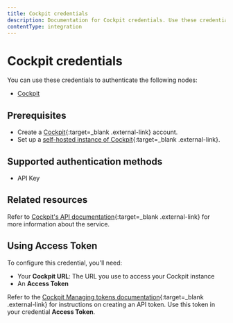 ```yaml
---
title: Cockpit credentials
description: Documentation for Cockpit credentials. Use these credentials to authenticate Cockpit in n8n, a workflow automation platform.
contentType: integration
---
```


# Cockpit credentials

You can use these credentials to authenticate the following nodes:

- [Cockpit](/integrations/builtin/app-nodes/n8n-nodes-base.cockpit/)

## Prerequisites

- Create a [Cockpit](https://getcockpit.com/){:target=_blank .external-link} account.
- Set up a [self-hosted instance of Cockpit](https://getcockpit.com/documentation/core/quickstart/installation){:target=_blank .external-link}.

## Supported authentication methods

- API Key

## Related resources

Refer to [Cockpit's API documentation](https://getcockpit.com/documentation/core/api/introduction){:target=_blank .external-link} for more information about the service.

## Using Access Token

To configure this credential, you'll need:

- Your **Cockpit URL**: The URL you use to access your Cockpit instance
- An **Access Token**

Refer to the [Cockpit Managing tokens documentation](https://getcockpit.com/documentation/core/api/authentication/#managing-tokens){:target=_blank .external-link} for instructions on creating an API token. Use this token in your credential **Access Token**.

